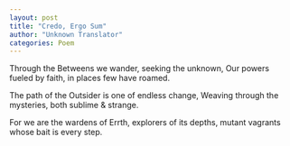 ```yaml
---
layout: post
title: "Credo, Ergo Sum"
author: "Unknown Translator" 
categories: Poem
---
```

Through the Betweens we wander, seeking the unknown,
Our powers fueled by faith, in places few have roamed.

The path of the Outsider is one of endless change,
Weaving through the mysteries, both sublime & strange.

For we are the wardens of Errth, explorers of its depths,
mutant vagrants whose bait is every step. 




